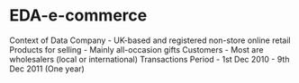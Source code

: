 # EDA-e-commerce
Context of Data Company - UK-based and registered non-store online retail  Products for selling - Mainly all-occasion gifts  Customers - Most are wholesalers (local or international)  Transactions Period - 1st Dec 2010 - 9th Dec 2011 (One year)
